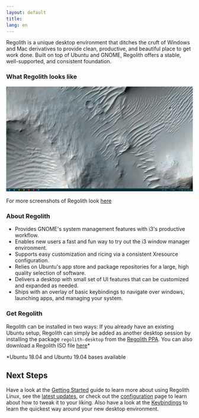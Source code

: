 ```yaml
---
layout: default
title: 
lang: en
---
```

Regolith is a unique desktop environment that ditches the cruft of Windows and Mac derivatives to provide clean, productive, and beautiful place to get work done. Built on top of Ubuntu and GNOME, Regolith offers a stable, well-supported, and consistent foundation.

### What Regolith looks like

![Intro Screenshot](/assets/screenshot-empty.png)

For more screenshots of Regolith look [here](http://127.0.0.1:4000/screenshots.html)

### About Regolith


- Provides GNOME's system management features with i3's productive workflow.
- Enables new users a fast and fun way to try out the i3 window manager environment.
- Supports easy customization and ricing via a consistent Xresource configuration.
- Relies on Ubuntu's app store and package repositories for a large, high quality selection of software.
- Delivers a desktop with small set of UI features that can be customized and expanded as needed.
- Ships with an overlay of basic keybindings to navigate over windows, launching apps, and managing your system.

### Get Regolith

Regolith can be installed in two ways:  If you already have an existing Ubuntu setup, Regolith can simply be added as another desktop session by installing the package `regolith-desktop` from the [Regolith PPA](https://launchpad.net/~kgilmer/+archive/ubuntu/regolith-stable). You can also download a Regolith ISO file [here](https://sourceforge.net/projects/regolith-linux/)*

*Ubuntu 18.04 and Ubuntu 19.04 bases available

## Next Steps

Have a look at the [Getting Started](https://regolith-linux.org/getting-started.html) guide to learn more about using Regolith Linux, see the [latest updates](https://regolith-linux.org/news.html), or check out the [configuration](https://regolith-linux.org/configuring.html) page to learn about how to tweak it to your liking. Also have a look at the [Keybindings](https://regolith-linux.org/keybindings.html) to learn the quickest way around your new desktop environment. 
